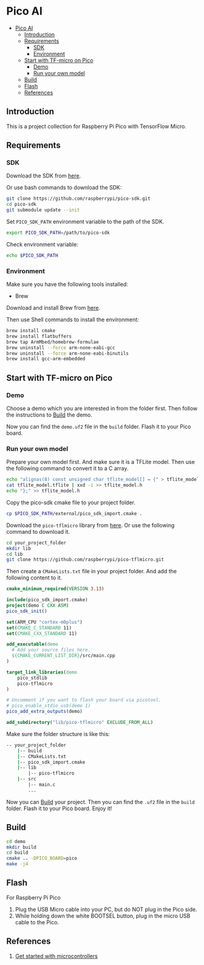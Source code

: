 # Pico AI

- [Pico AI](#pico-ai)
  - [Introduction](#introduction)
  - [Requirements](#requirements)
    - [SDK](#sdk)
    - [Environment](#environment)
  - [Start with TF-micro on Pico](#start-with-tf-micro-on-pico)
    - [Demo](#demo)
    - [Run your own model](#run-your-own-model)
  - [Build](#build)
  - [Flash](#flash)
  - [References](#references)

## Introduction

This is a project collection for Raspberry Pi Pico with TensorFlow Micro.

## Requirements

### SDK

Download the SDK from [here](https://github.com/raspberrypi/pico-sdk).

Or use bash commands to download the SDK:

```bash
git clone https://github.com/raspberrypi/pico-sdk.git
cd pico-sdk
git submodule update --init
```

Set `PICO_SDK_PATH` environment variable to the path of the SDK.

```bash
export PICO_SDK_PATH=/path/to/pico-sdk
```

Check environment variable:

```bash
echo $PICO_SDK_PATH
```

### Environment

Make sure you have the following tools installed:

- Brew

Download and install Brew from [here](https://brew.sh/).

Then use Shell commands to install the environment:

```bash
brew install cmake
brew install flatbuffers
brew tap ArmMbed/homebrew-formulae
brew uninstall --force arm-none-eabi-gcc
brew uninstall --force arm-none-eabi-binutils
brew install gcc-arm-embedded
```

## Start with TF-micro on Pico

### Demo

Choose a demo which you are interested in from the folder first. Then follow the instructions to [Build](#build) the demo.

Now you can find the `demo.uf2` file in the `build` folder. Flash it to your Pico board.

### Run your own model

Prepare your own model first. And make sure it is a TFLite model. Then use the following command to convert it to a C array.

```bash
echo "alignas(8) const unsigned char tflite_model[] = {" > tflite_model.h
cat tflite_model.tflite | xxd -i >> tflite_model.h
echo "};" >> tflite_model.h
```

Copy the pico-sdk cmake file to your project folder.

```bash
cp $PICO_SDK_PATH/external/pico_sdk_import.cmake .
```

Download the `pico-tflmicro` library from [here](https://github.com/raspberrypi/pico-tflmicro.git). Or use the following command to download it.

```bash
cd your_project_folder
mkdir lib
cd lib
git clone https://github.com/raspberrypi/pico-tflmicro.git
```

Then create a `CMakeLists.txt` file in your project folder. And add the following content to it.

```cmake
cmake_minimum_required(VERSION 3.13)

include(pico_sdk_import.cmake)
project(demo C CXX ASM)
pico_sdk_init()

set(ARM_CPU "cortex-m0plus")
set(CMAKE_C_STANDARD 11)
set(CMAKE_CXX_STANDARD 11)

add_executable(demo
  # Add your source files here.
  ${CMAKE_CURRENT_LIST_DIR}/src/main.cpp
)

target_link_libraries(demo
    pico_stdlib
    pico-tflmicro
)

# Uncomment if you want to flash your board via picotool.
# pico_enable_stdio_usb(demo 1)
pico_add_extra_outputs(demo)

add_subdirectory("lib/pico-tflmicro" EXCLUDE_FROM_ALL)
```

Make sure the folder structure is like this:

```bash
-- your_project_folder
    |-- build
    |-- CMakeLists.txt
    |-- pico_sdk_import.cmake
    |-- lib
        |-- pico-tflmicro
    |-- src
        |-- main.c
        ...
```

Now you can [Build](#build) your project. Then you can find the `.uf2` file in the `build` folder. Flash it to your Pico board. Enjoy it!

## Build

```bash
cd demo
mkdir build
cd build
cmake .. -DPICO_BOARD=pico
make -j4
```

## Flash

For Raspberry Pi Pico

1. Plug the USB Micro cable into your PC, but do NOT plug in the Pico side.
2. While holding down the white BOOTSEL button, plug in the micro USB cable to the Pico.

## References

1. [Get started with microcontrollers](https://www.tensorflow.org/lite/microcontrollers/get_started_low_level)
